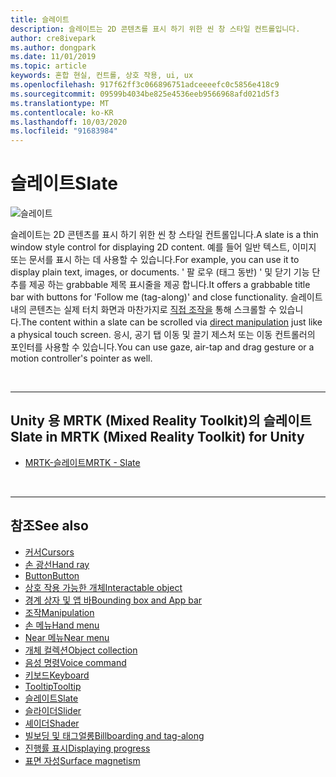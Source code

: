 ```yaml
---
title: 슬레이트
description: 슬레이트는 2D 콘텐츠를 표시 하기 위한 씬 창 스타일 컨트롤입니다.
author: cre8ivepark
ms.author: dongpark
ms.date: 11/01/2019
ms.topic: article
keywords: 혼합 현실, 컨트롤, 상호 작용, ui, ux
ms.openlocfilehash: 917f62ff3c066896751adceeeefc0c5856e418c9
ms.sourcegitcommit: 09599b4034be825e4536eeb9566968afd021d5f3
ms.translationtype: MT
ms.contentlocale: ko-KR
ms.lasthandoff: 10/03/2020
ms.locfileid: "91683984"
---
```

# <a name="slate"></a><span data-ttu-id="4b22b-104">슬레이트</span><span class="sxs-lookup"><span data-stu-id="4b22b-104">Slate</span></span>

![슬레이트](images/UX_Hero_Slate.jpg)

<span data-ttu-id="4b22b-106">슬레이트는 2D 콘텐츠를 표시 하기 위한 씬 창 스타일 컨트롤입니다.</span><span class="sxs-lookup"><span data-stu-id="4b22b-106">A slate is a thin window style control for displaying 2D content.</span></span> <span data-ttu-id="4b22b-107">예를 들어 일반 텍스트, 이미지 또는 문서를 표시 하는 데 사용할 수 있습니다.</span><span class="sxs-lookup"><span data-stu-id="4b22b-107">For example, you can use it to display plain text, images, or documents.</span></span> <span data-ttu-id="4b22b-108">' 팔 로우 (태그 동반) ' 및 닫기 기능 단추를 제공 하는 grabbable 제목 표시줄을 제공 합니다.</span><span class="sxs-lookup"><span data-stu-id="4b22b-108">It offers a grabbable title bar with buttons for 'Follow me (tag-along)' and close functionality.</span></span> <span data-ttu-id="4b22b-109">슬레이트 내의 콘텐츠는 실제 터치 화면과 마찬가지로 [직접 조작을](direct-manipulation.md#2d-slate-interaction) 통해 스크롤할 수 있습니다.</span><span class="sxs-lookup"><span data-stu-id="4b22b-109">The content within a slate can be scrolled via [direct manipulation](direct-manipulation.md#2d-slate-interaction) just like a physical touch screen.</span></span> <span data-ttu-id="4b22b-110">응시, 공기 탭 이동 및 끌기 제스처 또는 이동 컨트롤러의 포인터를 사용할 수 있습니다.</span><span class="sxs-lookup"><span data-stu-id="4b22b-110">You can use gaze, air-tap and drag gesture or a motion controller's pointer as well.</span></span>

<br>

---

## <a name="slate-in-mrtk-mixed-reality-toolkit-for-unity"></a><span data-ttu-id="4b22b-111">Unity 용 MRTK (Mixed Reality Toolkit)의 슬레이트</span><span class="sxs-lookup"><span data-stu-id="4b22b-111">Slate in MRTK (Mixed Reality Toolkit) for Unity</span></span>

* [<span data-ttu-id="4b22b-112">MRTK-슬레이트</span><span class="sxs-lookup"><span data-stu-id="4b22b-112">MRTK - Slate</span></span>](https://microsoft.github.io/MixedRealityToolkit-Unity/Documentation/README_Slate.html)

<br>

---

## <a name="see-also"></a><span data-ttu-id="4b22b-113">참조</span><span class="sxs-lookup"><span data-stu-id="4b22b-113">See also</span></span>

* [<span data-ttu-id="4b22b-114">커서</span><span class="sxs-lookup"><span data-stu-id="4b22b-114">Cursors</span></span>](cursors.md)
* [<span data-ttu-id="4b22b-115">손 광선</span><span class="sxs-lookup"><span data-stu-id="4b22b-115">Hand ray</span></span>](point-and-commit.md)
* [<span data-ttu-id="4b22b-116">Button</span><span class="sxs-lookup"><span data-stu-id="4b22b-116">Button</span></span>](button.md)
* [<span data-ttu-id="4b22b-117">상호 작용 가능한 개체</span><span class="sxs-lookup"><span data-stu-id="4b22b-117">Interactable object</span></span>](interactable-object.md)
* [<span data-ttu-id="4b22b-118">경계 상자 및 앱 바</span><span class="sxs-lookup"><span data-stu-id="4b22b-118">Bounding box and App bar</span></span>](app-bar-and-bounding-box.md)
* [<span data-ttu-id="4b22b-119">조작</span><span class="sxs-lookup"><span data-stu-id="4b22b-119">Manipulation</span></span>](direct-manipulation.md)
* [<span data-ttu-id="4b22b-120">손 메뉴</span><span class="sxs-lookup"><span data-stu-id="4b22b-120">Hand menu</span></span>](hand-menu.md)
* [<span data-ttu-id="4b22b-121">Near 메뉴</span><span class="sxs-lookup"><span data-stu-id="4b22b-121">Near menu</span></span>](near-menu.md)
* [<span data-ttu-id="4b22b-122">개체 컬렉션</span><span class="sxs-lookup"><span data-stu-id="4b22b-122">Object collection</span></span>](object-collection.md)
* [<span data-ttu-id="4b22b-123">음성 명령</span><span class="sxs-lookup"><span data-stu-id="4b22b-123">Voice command</span></span>](voice-input.md)
* [<span data-ttu-id="4b22b-124">키보드</span><span class="sxs-lookup"><span data-stu-id="4b22b-124">Keyboard</span></span>](keyboard.md)
* [<span data-ttu-id="4b22b-125">Tooltip</span><span class="sxs-lookup"><span data-stu-id="4b22b-125">Tooltip</span></span>](tooltip.md)
* [<span data-ttu-id="4b22b-126">슬레이트</span><span class="sxs-lookup"><span data-stu-id="4b22b-126">Slate</span></span>](slate.md)
* [<span data-ttu-id="4b22b-127">슬라이더</span><span class="sxs-lookup"><span data-stu-id="4b22b-127">Slider</span></span>](slider.md)
* [<span data-ttu-id="4b22b-128">셰이더</span><span class="sxs-lookup"><span data-stu-id="4b22b-128">Shader</span></span>](shader.md)
* [<span data-ttu-id="4b22b-129">빌보딩 및 태그얼롱</span><span class="sxs-lookup"><span data-stu-id="4b22b-129">Billboarding and tag-along</span></span>](billboarding-and-tag-along.md)
* [<span data-ttu-id="4b22b-130">진행률 표시</span><span class="sxs-lookup"><span data-stu-id="4b22b-130">Displaying progress</span></span>](progress.md)
* [<span data-ttu-id="4b22b-131">표면 자성</span><span class="sxs-lookup"><span data-stu-id="4b22b-131">Surface magnetism</span></span>](surface-magnetism.md)
